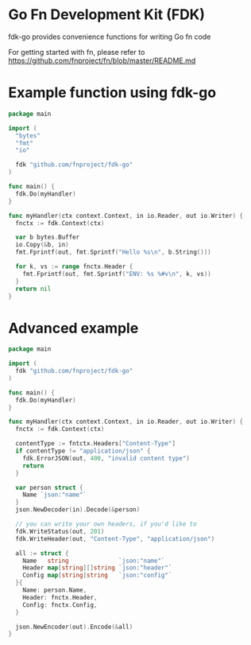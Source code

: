 # Go Fn Development Kit (FDK)

fdk-go provides convenience functions for writing Go fn code

For getting started with fn, please refer to https://github.com/fnproject/fn/blob/master/README.md

# Example function using fdk-go

```go
package main

import (
  "bytes"
  "fmt"
  "io"

  fdk "github.com/fnproject/fdk-go"
)

func main() {
  fdk.Do(myHandler)
}

func myHandler(ctx context.Context, in io.Reader, out io.Writer) {
  fnctx := fdk.Context(ctx)

  var b bytes.Buffer
  io.Copy(&b, in)
  fmt.Fprintf(out, fmt.Sprintf("Hello %s\n", b.String()))

  for k, vs := range fnctx.Header {
    fmt.Fprintf(out, fmt.Sprintf("ENV: %s %#v\n", k, vs))
  }
  return nil
}
```

# Advanced example

```go
package main

import (
  fdk "github.com/fnproject/fdk-go"
)

func main() {
  fdk.Do(myHandler)
}

func myHandler(ctx context.Context, in io.Reader, out io.Writer) {
  fnctx := fdk.Context(ctx)

  contentType := fntctx.Headers["Content-Type"]
  if contentType != "application/json" {
    fdk.ErrorJSON(out, 400, "invalid content type")
    return
  }

  var person struct {
    Name `json:"name"`
  }
  json.NewDecoder(in).Decode(&person)

  // you can write your own headers, if you'd like to
  fdk.WriteStatus(out, 201)
  fdk.WriteHeader(out, "Content-Type", "application/json")

  all := struct {
    Name   string              `json:"name"`
    Header map[string][]string `json:"header"`
    Config map[string]string   `json:"config"`
  }{
    Name: person.Name,
    Header: fnctx.Header,
    Config: fnctx.Config,
  }

  json.NewEncoder(out).Encode(&all)
}
```
